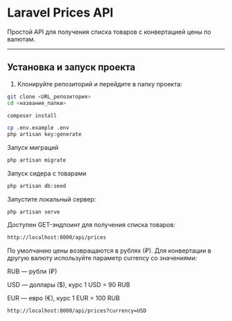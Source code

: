 # Laravel Prices API

Простой API для получения списка товаров с конвертацией цены по валютам.

---

## Установка и запуск проекта

1. Клонируйте репозиторий и перейдите в папку проекта:

```bash
git clone <URL_репозитория>
cd <название_папки>

composer install

cp .env.example .env
php artisan key:generate
```
Запуск миграций
```bash
php artisan migrate
```
Запуск сидера с товарами 
```bash
php artisan db:seed
```
Запустите локальный сервер:
```
php artisan serve
```
Доступен GET-эндпоинт для получения списка товаров:
```bash
http://localhost:8000/api/prices
```
По умолчанию цены возвращаются в рублях (₽).
Для конвертации в другую валюту используйте параметр currency со значениями:

RUB — рубли (₽)

USD — доллары ($), курс 1 USD = 90 RUB

EUR — евро (€), курс 1 EUR = 100 RUB
```
http://localhost:8000/api/prices?currency=USD
```

